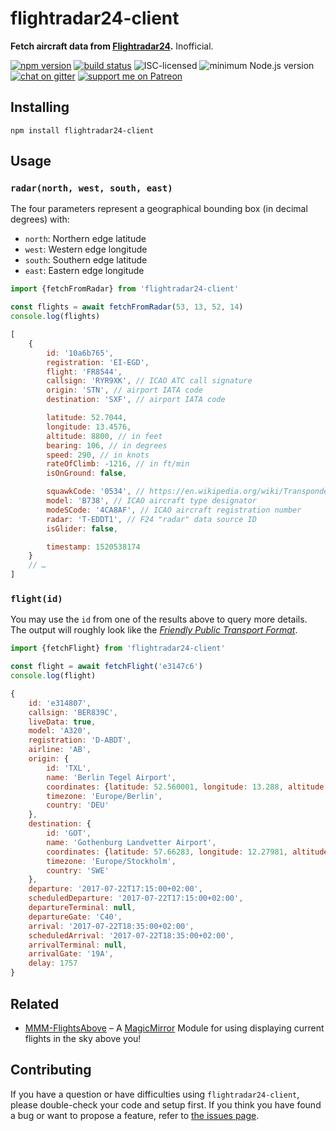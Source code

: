 # flightradar24-client

**Fetch aircraft data from [Flightradar24](https://www.flightradar24.com/).** Inofficial.

[![npm version](https://img.shields.io/npm/v/flightradar24-client.svg)](https://www.npmjs.com/package/flightradar24-client)
[![build status](https://img.shields.io/travis/derhuerst/flightradar24-client.svg?branch=master)](https://travis-ci.org/derhuerst/flightradar24-client)
![ISC-licensed](https://img.shields.io/github/license/derhuerst/flightradar24-client.svg)
![minimum Node.js version](https://img.shields.io/node/v/flightradar24-client.svg)
[![chat on gitter](https://badges.gitter.im/derhuerst.svg)](https://gitter.im/derhuerst)
[![support me on Patreon](https://img.shields.io/badge/support%20me-on%20patreon-fa7664.svg)](https://patreon.com/derhuerst)


## Installing

```shell
npm install flightradar24-client
```


## Usage

### `radar(north, west, south, east)`

The four parameters represent a geographical bounding box (in decimal degrees) with:

* `north`: Northern edge latitude
* `west`: Western edge longitude
* `south`: Southern edge latitude
* `east`: Eastern edge longitude

```js
import {fetchFromRadar} from 'flightradar24-client'

const flights = await fetchFromRadar(53, 13, 52, 14)
console.log(flights)
```

```js
[
	{
		id: '10a6b765',
		registration: 'EI-EGD',
		flight: 'FR8544',
		callsign: 'RYR9XK', // ICAO ATC call signature
		origin: 'STN', // airport IATA code
		destination: 'SXF', // airport IATA code

		latitude: 52.7044,
		longitude: 13.4576,
		altitude: 8800, // in feet
		bearing: 106, // in degrees
		speed: 290, // in knots
		rateOfClimb: -1216, // in ft/min
		isOnGround: false,

		squawkCode: '0534', // https://en.wikipedia.org/wiki/Transponder_(aeronautics)
		model: 'B738', // ICAO aircraft type designator
		modeSCode: '4CA8AF', // ICAO aircraft registration number
		radar: 'T-EDDT1', // F24 "radar" data source ID
		isGlider: false,

		timestamp: 1520538174
	}
	// …
]
```

### `flight(id)`

You may use the `id` from one of the results above to query more details. The output will roughly look like the [*Friendly Public Transport Format*](https://github.com/public-transport/friendly-public-transport-format).

```js
import {fetchFlight} from 'flightradar24-client'

const flight = await fetchFlight('e3147c6')
console.log(flight)
```

```js
{
	id: 'e314807',
	callsign: 'BER839C',
	liveData: true,
	model: 'A320',
	registration: 'D-ABDT',
	airline: 'AB',
	origin: {
		id: 'TXL',
		name: 'Berlin Tegel Airport',
		coordinates: {latitude: 52.560001, longitude: 13.288, altitude: 122},
		timezone: 'Europe/Berlin',
		country: 'DEU'
	},
	destination: {
		id: 'GOT',
		name: 'Gothenburg Landvetter Airport',
		coordinates: {latitude: 57.66283, longitude: 12.27981, altitude: 506},
		timezone: 'Europe/Stockholm',
		country: 'SWE'
	},
	departure: '2017-07-22T17:15:00+02:00',
	scheduledDeparture: '2017-07-22T17:15:00+02:00',
	departureTerminal: null,
	departureGate: 'C40',
	arrival: '2017-07-22T18:35:00+02:00',
	scheduledArrival: '2017-07-22T18:35:00+02:00',
	arrivalTerminal: null,
	arrivalGate: '19A',
	delay: 1757
}
```


## Related

- [MMM-FlightsAbove](https://github.com/E3V3A/MMM-FlightsAbove#magicmirror-module-flightsabove) – A [MagicMirror](https://magicmirror.builders) Module for using displaying current flights in the sky above you!


## Contributing

If you have a question or have difficulties using `flightradar24-client`, please double-check your code and setup first. If you think you have found a bug or want to propose a feature, refer to [the issues page](https://github.com/derhuerst/flightradar24-client/issues).
